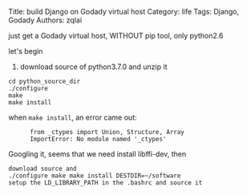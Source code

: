 Title: build Django on Godady virtual host 
Category: life
Tags: Django, Godady 
Authors: zqlai


just get a Godady virtual host, WITHOUT pip tool, only python2.6

let's begin

1. download source of python3.7.0 and unzip it
```
cd python_source_dir
./configure
make
make install
```

when `make install`, an error came out:
```
      from _ctypes import Union, Structure, Array
      ImportError: No module named '_ctypes'
```

Googling it, seems that we need install libffi-dev, then
```
download source and
./configure make make install DESTDIR=~/software
setup the LD_LIBRARY_PATH in the .bashrc and source it
```
